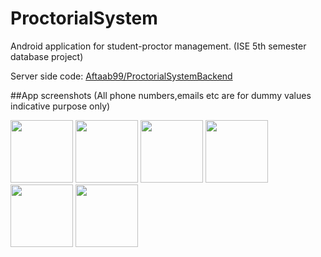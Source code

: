 # ProctorialSystem
Android application for student-proctor management. 
(ISE 5th semester database project)

Server side code: [Aftaab99/ProctorialSystemBackend](https://github.com/Aftaab99/ProctorialSystemBackend)


##App screenshots
(All phone numbers,emails etc are for dummy values indicative purpose only)


<img src="https://github.com/Aftaab99/ProctorialSystemApp/blob/master/screenshots/s1.png" width="100">

<img src="https://github.com/Aftaab99/ProctorialSystemApp/blob/master/screenshots/s2.png" width="100">

<img src="(https://github.com/Aftaab99/ProctorialSystemApp/blob/master/screenshots/s3.png" width="100">

<img src="https://github.com/Aftaab99/ProctorialSystemApp/blob/master/screenshots/s4.png" width="100">

<img src="https://github.com/Aftaab99/ProctorialSystemApp/blob/master/screenshots/s5.png" width="100">

<img src="https://github.com/Aftaab99/ProctorialSystemApp/blob/master/screenshots/s6.png" width="100">
